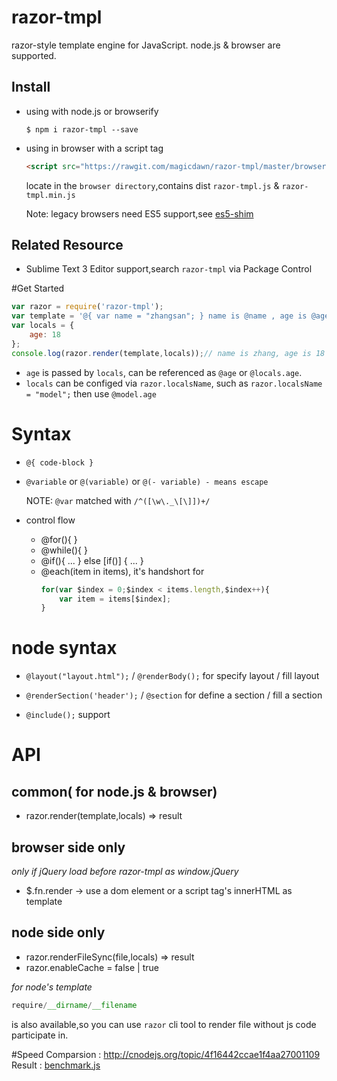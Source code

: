 # razor-tmpl
razor-style template engine for JavaScript. node.js & browser are supported.

## Install
- using with node.js or browserify

    ```
    $ npm i razor-tmpl --save
    ```
- using in browser with a script tag
    ```html
    <script src="https://rawgit.com/magicdawn/razor-tmpl/master/browser/razor-tmpl.js"></script>
    ```

    locate in the `browser directory`,contains dist
    `razor-tmpl.js` & `razor-tmpl.min.js`

    Note: legacy browsers need ES5 support,see [es5-shim](https://github.com/es-shims/es5-shim)



## Related Resource
- Sublime Text 3 Editor support,search `razor-tmpl` via Package Control


#Get Started
```js
var razor = require('razor-tmpl');
var template = '@{ var name = "zhangsan"; } name is @name , age is @age .';
var locals = {
    age: 18
};
console.log(razor.render(template,locals));// name is zhang, age is 18
```

- `age` is passed by `locals`, can be referenced as `@age` or `@locals.age`.
- `locals` can be configed via `razor.localsName`, such as `razor.localsName = "model";` then use `@model.age`


# Syntax
- `@{ code-block }`
- `@variable` or `@(variable)` or `@(- variable) - means escape `

    NOTE: `@var` matched with `/^([\w\._\[\]])+/`

- control flow
    - @for(){  }
    - @while(){ }
    - @if(){ ... } else [if()] { ... }
    - @each(item in items), it's handshort for
        ```js
        for(var $index = 0;$index < items.length,$index++){
            var item = items[$index];
        }
        ```

# node syntax
- `@layout("layout.html");` / `@renderBody();`
    for specify layout / fill layout

- `@renderSection('header');` / `@section`
    for define a section / fill a section

- `@include();` support

# API
## common( for node.js & browser)
- razor.render(template,locals) => result

## browser side only
*only if jQuery load before razor-tmpl as window.jQuery*
- $.fn.render -> use a dom element or a script tag's innerHTML as template

## node side only
- razor.renderFileSync(file,locals) => result
- razor.enableCache = false | true

*for node's template*
```js
require/__dirname/__filename
```
is also available,so you can use `razor` cli tool to render file without js code participate in.

#Speed
Comparsion : http://cnodejs.org/topic/4f16442ccae1f4aa27001109
Result : [benchmark.js](https://github.com/magicdawn/razor-tmpl/blob/master/benchmark.js)